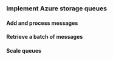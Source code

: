 ### Implement Azure storage queues

#### Add and process messages
#### Retrieve a batch of messages
#### Scale queues
